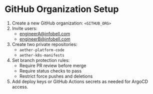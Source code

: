 # GitHub Organization Setup

1. Create a new GitHub organization: `<GITHUB_ORG>`
2. Invite users:
   - engineerA@infobell.com
   - engineerB@infobell.com
3. Create two private repositories:
   - `aether-platform-code`
   - `aether-k8s-manifests`
4. Set branch protection rules:
   - Require PR review before merge
   - Require status checks to pass
   - Restrict force pushes and deletions
5. Add deploy keys or GitHub Actions secrets as needed for ArgoCD access.
